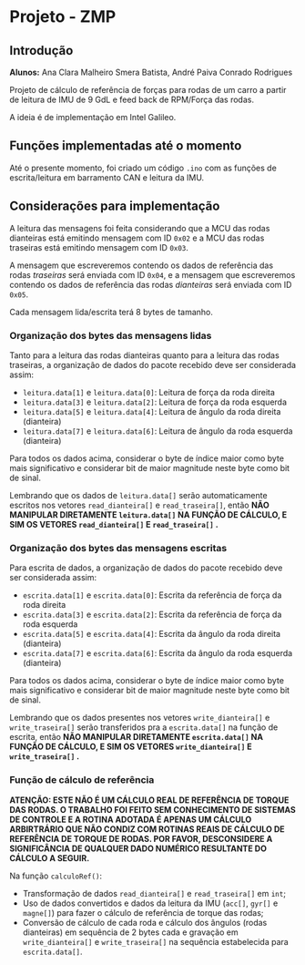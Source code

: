 # Projeto - ZMP

## Introdução

**Alunos:** Ana Clara Malheiro Smera Batista, André Paiva Conrado Rodrigues

Projeto de cálculo de referência de forças para rodas de um carro a partir de leitura de IMU de 9 GdL e feed back de RPM/Força das rodas.

A ideia é de implementação em Intel Galileo.

## Funções implementadas até o momento

Até o presente momento, foi criado um código ```.ino``` com as funções de escrita/leitura em barramento CAN e leitura da IMU.

## Considerações para implementação

A leitura das mensagens foi feita considerando que a MCU das rodas dianteiras está emitindo mensagem com ID ```0x02``` e a MCU das rodas traseiras está emitindo mensagem com ID ```0x03```.

A mensagem que escreveremos contendo os dados de referência das rodas *traseiras* será enviada com ID ```0x04```, e a mensagem que escreveremos contendo os dados de referência das rodas *dianteiras* será enviada com ID ```0x05```.

Cada mensagem lida/escrita terá 8 bytes de tamanho.

### Organização dos bytes das mensagens lidas

Tanto para a leitura das rodas dianteiras quanto para a leitura das rodas traseiras, a organização de dados do pacote recebido deve ser considerada assim:

* ```leitura.data[1]``` e ```leitura.data[0]```: Leitura de força da roda direita
* ```leitura.data[3]``` e ```leitura.data[2]```: Leitura de força da roda esquerda
* ```leitura.data[5]``` e ```leitura.data[4]```: Leitura de ângulo da roda direita (dianteira)
* ```leitura.data[7]``` e ```leitura.data[6]```: Leitura de ângulo da roda esquerda (dianteira)

Para todos os dados acima, considerar o byte de índice maior como byte mais significativo e considerar bit de maior magnitude neste byte como bit de sinal.

Lembrando que os dados de ```leitura.data[]``` serão automaticamente escritos nos vetores ```read_dianteira[]``` e ```read_traseira[]```, então **NÃO MANIPULAR DIRETAMENTE ```leitura.data[]``` NA FUNÇÃO DE CÁLCULO, E SIM OS VETORES ```read_dianteira[]``` E ```read_traseira[]``` .**

### Organização dos bytes das mensagens escritas

Para escrita de dados, a organização de dados do pacote recebido deve ser considerada assim:

* ```escrita.data[1]``` e ```escrita.data[0]```: Escrita da referência de força da roda direita
* ```escrita.data[3]``` e ```escrita.data[2]```: Escrita da referência de força da roda esquerda
* ```escrita.data[5]``` e ```escrita.data[4]```: Escrita da ângulo da roda direita (dianteira)
* ```escrita.data[7]``` e ```escrita.data[6]```: Escrita da ângulo da roda esquerda (dianteira)

Para todos os dados acima, considerar o byte de índice maior como byte mais significativo e considerar bit de maior magnitude neste byte como bit de sinal.

Lembrando que os dados presentes nos vetores ```write_dianteira[]``` e ```write_traseira[]``` serão transferidos pra a ```escrita.data[]``` na função de escrita, então **NÃO MANIPULAR DIRETAMENTE ```escrita.data[]``` NA FUNÇÃO DE CÁLCULO, E SIM OS VETORES ```write_dianteira[]``` E ```write_traseira[]``` .**

### Função de cálculo de referência

**ATENÇÃO: ESTE NÃO É UM CÁLCULO REAL DE REFERÊNCIA DE TORQUE DAS RODAS. O TRABALHO FOI FEITO SEM CONHECIMENTO DE SISTEMAS DE CONTROLE E A ROTINA ADOTADA É APENAS UM CÁLCULO ARBIRTRÁRIO QUE NÃO CONDIZ COM ROTINAS REAIS DE CÁLCULO DE REFERÊNCIA DE TORQUE DE RODAS. POR FAVOR, DESCONSIDERE A SIGNIFICÂNCIA DE QUALQUER DADO NUMÉRICO RESULTANTE DO CÁLCULO A SEGUIR.**

Na função ```calculoRef()```:

* Transformação de dados ```read_dianteira[]``` e ```read_traseira[]``` em ```int```;
* Uso de dados convertidos e dados da leitura da IMU (```acc[]```, ```gyr[]``` e ```magne[]```) para fazer o cálculo de referência de torque das rodas;
* Conversão de cálculo de cada roda e cálculo dos ângulos (rodas dianteiras) em sequência de 2 bytes cada e gravação em ```write_dianteira[]``` e ```write_traseira[]``` na sequência estabelecida para ```escrita.data[]```.

